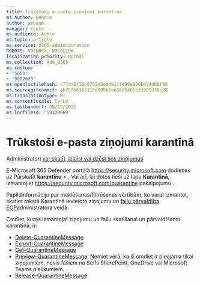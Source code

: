 ```yaml
---
title: Trūkstoši e-pasta ziņojumi karantīnā
ms.author: pebaum
author: pebaum
manager: scotv
ms.audience: Admin
ms.topic: article
ms.service: o365-administration
ROBOTS: NOINDEX, NOFOLLOW
localization_priority: Normal
ms.collection: Adm_O365
ms.custom:
- "5668"
- "9002625"
ms.openlocfilehash: c77da6716c0755d6ed4911f490e000bd74d08f92
ms.sourcegitcommit: ab75f66355116e995b3cb5505465b31989339e28
ms.translationtype: MT
ms.contentlocale: lv-LV
ms.lasthandoff: 08/13/2021
ms.locfileid: "58329669"
---
```

# <a name="missing-emails-in-quarantine"></a>Trūkstoši e-pasta ziņojumi karantīnā

Administratori [var skatīt, izlaist vai dzēst šos ziņojumus](https://docs.microsoft.com/microsoft-365/security/office-365-security/manage-quarantined-messages-and-files)

E-Microsoft 365 Defender portālā <https://security.microsoft.com> dodieties uz Pārskatīt **karantīnu** \> . Vai arī, lai dotos tieši uz lapu **Karantīnā,** izmantojiet <https://security.microsoft.com/quarantine> pakalpojumu .  

Papildinformāciju par meklēšanas/filtrēšanas vērtībām, ko varat izmantot, skatiet rakstā Karantīnā ievietoto ziņojumu un [failu pārvaldība EOP](https://docs.microsoft.com/microsoft-365/security/office-365-security/manage-quarantined-messages-and-files)administratora veidā.

Cmdlet, kuras izmantojat ziņojumu un failu skatīšanai un pārvaldīšanai karantīnā, ir:

- [Delete-QuarantineMessage](https://docs.microsoft.com/powershell/module/exchange/delete-quarantinemessage)
- [Export-QuarantineMessage](https://docs.microsoft.com/powershell/module/exchange/export-quarantinemessage)
- [Get-QuarantineMessage](https://docs.microsoft.com/powershell/module/exchange/get-quarantinemessage)
- [Preview-QuarantineMessage](https://docs.microsoft.com/powershell/module/exchange/preview-quarantinemessage): Ņemiet vērā, ka šī cmdlet ir pieejama tikai ziņojumiem, nevis failiem no Seifs SharePoint, OneDrive vai Microsoft Teams pielikumiem.
- [Release-QuarantineMessage](https://docs.microsoft.com/powershell/module/exchange/release-quarantinemessage)
